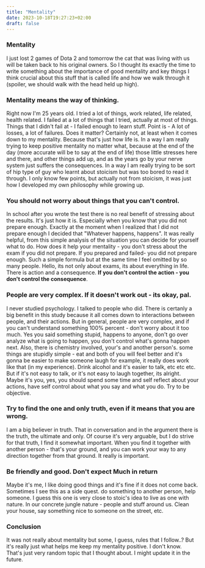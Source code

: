 ```yaml
---
title: "Mentality"
date: 2023-10-18T19:27:23+02:00
draft: false
---
```


### Mentality
I just lost 2 games of Dota 2 and tomorrow the cat that was living with us will be taken back to his original owners. So I thought its exactly the time to write something about the importance of good mentality and key things I think crucial about this stuff that is called life and how we walk through it (spoiler, we should walk with the head held up high).

### Mentality means the way of thinking. 
Right now I'm 25 years old. I tried a lot of things, work related, life related, health related. I failed at a lot of things that I tried, actually at most of things. Things that I didn't fail at - I failed enough to learn stuff. Point is - A lot of losses, a lot of failures. Does it matter? Certainly not, at least when it comes down to my mentality. Because that's just how life is. In a way I am really trying to keep positive mentality no matter what, because at the end of the day (more accurate will be to say at the end of life) those little stresses here and there, and other things add up, and as the years go by your nerve system just suffers the consequences. In a way I am really trying to be sort of hip type of guy who learnt about stoicism but was too bored to read it through. I only know few points, but actually not from stoicism, it was just how I developed my own philosophy while growing up. 

### You should not worry about things that you can't control. 
In school after you wrote the test there is no real benefit of stressing about the results. It's just how it is. Especially when you know that you did not prepare enough. Exactly at the moment when I realized that I did not prepare enough I decided that "Whatever happens, happens". It was really helpful, from this simple analysis of the situation you can decide for yourself what to do. How does it help your mentality - you don't stress about the exam if you did not prepare. If you prepared and failed- you did not prepare enough. Such a simple formula but at the same time I feel omitted by so many people. Hello, its not only about exams, its about everything in life. There is action and a consequence. **If you don't control the action - you don't control the consequence**.

### People are very complex. If it doesn't work out - its okay, pal.
I never studied psychology. I talked to people who did. There is certanly a big benefit in this study because it all comes down to interactions between people, and their actions. But in general, people are very complex, and if you can't understand something 100% percent - don't worry about it too much. Yes you said something stupid, happens to anyone, don't go over analyze what is going to happen, you don't control what's gonna happen next. Also, there is chemistry involved, your's and another person's. some things are stupidly simple - eat and both of you will feel better and it's gonna be easier to make someone laugh for example, it really does work like that (in my experience). Drink alcohol and it's easier to talk, etc etc etc. But if it's not easy to talk, or it's not easy to laugh together, its alright. Maybe it's you, yes, you should spend some time and self reflect about your actions, have self control about what you say and what you do. Try to be objective.

### Try to find the one and only truth, even if it means that you are wrong.
I am a big believer in truth. That in conversation and in the argument there is the truth, the ultimate and only. Of course it's very arguable, but I do strive for that truth, I find it somewhat important. When you find it together with another person - that's your ground, and you can work your way to any direction together from that ground. It really is important.

### Be friendly and good. Don't expect Much in return
Maybe it's me, I like doing good things and it's fine if it does not come back. Sometimes I see this as a side quest. do something to another person, help someone. I guess this one is very close to stoic's idea to live as one with nature. In our concrete jungle nature - people and stuff around us. Clean your house, say something nice to someone on the street, etc.

### Conclusion
It was not really about mentality but some, I guess, rules that I follow..? But it's really just what helps me keep my mentality positive. I don't know. That's just very random topic that I thought about. I might update it in the future.

